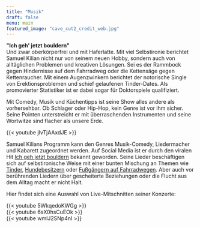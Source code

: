 ```yaml
---
title: "Musik"
draft: false
menu: main
featured_image: "cave_cut2_credit_web.jpg"
---
```


**"Ich geh' jetzt bouldern"**   
Und zwar oberkörperfrei und mit Haferlatte. Mit viel Selbstironie berichtet Samuel Kilian nicht nur von seinem neuen Hobby, sondern auch von alltäglichen Problemen und kreativen Lösungen. Sei es der Rammbock gegen Hindernisse auf dem Fahrradweg oder die Kettensäge gegen Kettenraucher. Mit einem Augenzwinkern berichtet der notorische Single von Erektionsproblemen und schief gelaufenen Tinder-Dates. Als promovierter Statistiker ist er dabei sogar für Doktorspiele qualifiziert.

Mit Comedy, Musik und Küchentipps ist seine Show alles andere als vorhersehbar. Ob Schlager oder Hip-Hop, kein Genre ist vor ihm sicher. Seine Pointen unterstreicht er mit überraschenden Instrumenten und seine Wortwitze sind flacher als unsere Erde.




{{< youtube jIvTjAAxdJE >}}
&nbsp;  

Samuel Kilians Programm kann den Genres Musik-Comedy, Liedermacher und Kabarett zugeordnet werden. Auf Social Media ist er durch den viralen Hit [Ich geh jetzt bouldern](https://www.instagram.com/reel/CvMXyCHohkO/?utm_source=ig_web_copy_link&igsh=MzRlODBiNWFlZA==) bekannt geworden. Seine Lieder beschäftigen sich auf selbstironische Weise mit einer bunten Mischung an Themen wie [Tinder](https://www.instagram.com/reel/C0XNh8oMvl8/?utm_source=ig_web_copy_link&igsh=MzRlODBiNWFlZA==), [Hundebesitzern](https://www.instagram.com/reel/C0hr5Nus6QR/?utm_source=ig_web_copy_link&igsh=MzRlODBiNWFlZA==) oder [Fußgängern auf Fahrradwegen](https://www.instagram.com/reel/Czos7wNMEEN/?utm_source=ig_web_copy_link&igsh=MzRlODBiNWFlZA==). Aber auch vor berührenden Liedern über gescheiterte Beziehungen oder die Flucht aus dem Alltag macht er nicht Halt.

Hier findet sich eine Auswahl von Live-Mitschnitten seiner Konzerte:

{{< youtube 5WkqedoKWGg >}}
&nbsp;  
{{< youtube 6sX0hsCuEOk >}}
&nbsp;  
{{< youtube wmlJ2SNp4nI >}}